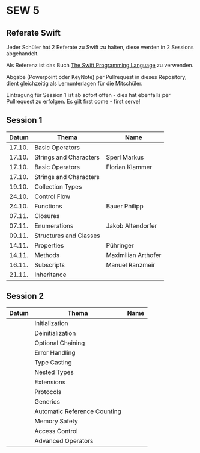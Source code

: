 # SEW 5

## Referate Swift
Jeder Schüler hat 2 Referate zu Swift zu halten, diese  werden in 2 Sessions abgehandelt.

Als Referenz ist das Buch [The Swift Programming Language](https://docs.swift.org/swift-book/) zu verwenden.

Abgabe (Powerpoint oder KeyNote) per Pullrequest in dieses Repository, dient gleichzeitig als Lernunterlagen für die Mitschüler.

Eintragung für Session 1 ist ab sofort offen - dies hat ebenfalls per Pullrequest zu erfolgen. Es gilt first come - first serve!


## Session 1

| Datum | Thema                       | Name                |
|-------|-----------------------------|---------------------|
| 17.10.| Basic Operators             |                     |
| 17.10.| Strings and Characters      | Sperl Markus        |
| 17.10.| Basic Operators             | Florian Klammer     |
| 17.10.| Strings and Characters      |                     |
| 19.10.| Collection Types            |                     |
| 24.10.| Control Flow                |                     |
| 24.10.| Functions                   | Bauer Philipp       |
| 07.11.| Closures                    |                     |
| 07.11.| Enumerations                |  Jakob Altendorfer  |
| 09.11.| Structures and Classes      |                     |
| 14.11.| Properties                  | Pühringer           |
| 14.11.| Methods                     | Maximilian Arthofer |
| 16.11.| Subscripts                  | Manuel Ranzmeir     |
| 21.11.| Inheritance                 |                     |


## Session 2

| Datum | Thema                       | Name                |
|-------|-----------------------------|---------------------|
|       | Initialization              |                     |
|       | Deinitialization            |                     |
|       | Optional Chaining           |                     |
|       | Error Handling              |                     |
|       | Type Casting                |                     |
|       | Nested Types                |                     |
|       | Extensions                  |                     |
|       | Protocols                   |                     |
|       | Generics                    |                     |
|       | Automatic Reference Counting|                     |
|       | Memory Safety               |                     |
|       | Access Control              |                     |
|       | Advanced Operators          |                     |
